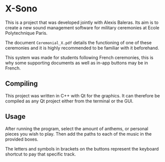 # X-Sono

This is a project that was developed jointly with Alexis Baleras. Its aim is to create a new sound management software for military ceremonies at Ecole Polytechnique Paris.

The document `Ceremonial_X.pdf` details the functioning of one of these ceremonies and it is highly recommended to be familiar with it beforehand.

This system was made for students following French ceremonies, this is why some supporting documents as well as in-app buttons may be in French.

## Compiling

This project was written in C++ with Qt for the graphics. It can therefore be compiled as any Qt project either from the terminal or the GUI.

## Usage

After running the program, select the amount of anthems, or personal pieces you wish to play. Then add the paths to each of the music in the provided boxes. 

The letters and symbols in brackets on the buttons represent the keyboard shortcut to pay that specific track.
